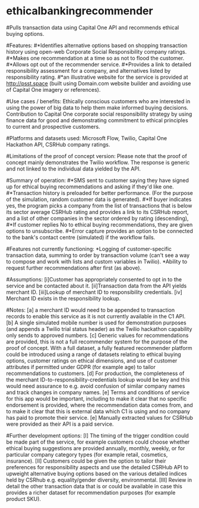 # ethicalbankingrecommender
#Pulls transaction data using Capital One API and recommends ethical buying options.

#Features:
#*Identifies alternative options based on shopping transaction history using open-web Corporate Social Responsibility company ratings.
#*Makes one recommendation at a time so as not to flood the customer.
#*Allows opt out of the recommender service.
#*Provides a link to detailed responsibility assessment for a company, and alternatives listed by responsibility rating.
#*an illustrative website for the service is provided at http://psst.space (built using Domain.com website builder and avoiding use of Capital One imagery or references).

#Use cases / benefits: Ethically conscious customers who are interested in using the power of big data to help them make informed buying decisions. Contribution to Capital One corporate social responsibility strategy by using finance data for good and demonstrating commitment to ethical principles to current and prospective customers.

#Platforms and datasets used: Microsoft Flow, Twilio, Capital One Hackathon API, CSRHub company ratings.

#Limitations of the proof of concept version: Please note that the proof of concept mainly demonstrates the Twilio workflow. The response is generic and not linked to the individual data yielded by the API.

#Summary of operation:
#*SMS sent to customer saying they have signed up for ethical buying recommendations and asking if they'd like one.
#*Transaction history is preloaded for better performance. (For the purpose of the simulation, random customer data is generated).
#*If buyer indicates yes, the program picks a company from the list of transactions that is below its sector average CSRHub rating and provides a link to its CSRHub report, and a list of other companies in the sector ordered by rating (descending),
#*If customer replies No to ethical buying recommendations, they are given options to unsubscribe.
#*Error capture provides an option to be connected to the bank's contact centre (simulated) if the workflow fails.

#Features not currently functioning:
*Logging of customer-specific transaction data, summing to order by transaction volume (can't see a way to compose and work with lists and custom variables in Twilio).
*Ability to request further recommendations after first (as above).

#Assumptions: [i]Customer has appropriately consented to opt in to the service and be contacted about it. [ii]Transaction data from the API yields merchant ID. [iii]Lookup of merchant ID to responsibility credentials. [iv] Merchant ID exists in the responsibility lookup.

#Notes: [a] a merchant ID would need to be appended to transaction records to enable this service as it is not currently available in the C1 API. [b] A single simulated mobile number is used for demonstration purposes (and appends a Twilio trial status header) as the Twilio hackathon capability only sends to approved numbers. [c] Generic values for recommendations are provided, this is not a full recommender system for the purpose of the proof of concept. With a full dataset, a fully featured recommender platform could be introduced using a range of datasets relating to ethical buying options, customer ratings on ethical dimensions, and use of customer attributes if permitted under GDPR (for example age) to tailor recommendations to customers. [d] For production, the completeness of the merchant ID-to-responsibility-credentials lookup would be key and this would need assurance to e.g. avoid confusion of similar company names and track changes in company names. [e] Terms and conditions of service for this app would be important, including to make it clear that no specific endorsement is provided, where the recommendation data comes from, and to make it clear that this is external data which C1 is using and no company has paid to promote their service. [e] Manually extracted values for CSRHub were provided as their API is a paid service.

#Further development options: [I] The timing of the trigger condition could be made part of the service, for example customers could choose whether ethical buying suggestions are provided annually, monthly, weekly, or for particular company category types (for example retail, cosmetics, insurance). [II] Customers could be given the option to tailor their preferences for responsibility aspects and use the detailed CSRHub API to upweight alternative buying options based on the various detailed indices held by CSRhub e.g. equality/gender diversity, environmental. [III] Review in detail the other transaction data that is or could be available in case this provides a richer dataset for recommendation purposes (for example product SKU).
